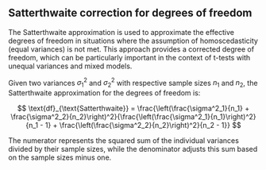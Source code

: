## Satterthwaite correction for degrees of freedom

The Satterthwaite approximation is used to approximate the effective degrees of freedom in situations where the assumption of homoscedasticity (equal variances) is not met. This approach provides a corrected degree of freedom, which can be particularly important in the context of t-tests with unequal variances and mixed models.

Given two variances $\sigma^2_1$ and $\sigma^2_2$ with respective sample sizes $n_1$ and $n_2$, the Satterthwaite approximation for the degrees of freedom is:

$$
\text{df}_{\text{Satterthwaite}} = \frac{\left(\frac{\sigma^2_1}{n_1} + \frac{\sigma^2_2}{n_2}\right)^2}{\frac{\left(\frac{\sigma^2_1}{n_1}\right)^2}{n_1 - 1} + \frac{\left(\frac{\sigma^2_2}{n_2}\right)^2}{n_2 - 1}}
$$

The numerator represents the squared sum of the individual variances divided by their sample sizes, while the denominator adjusts this sum based on the sample sizes minus one.
